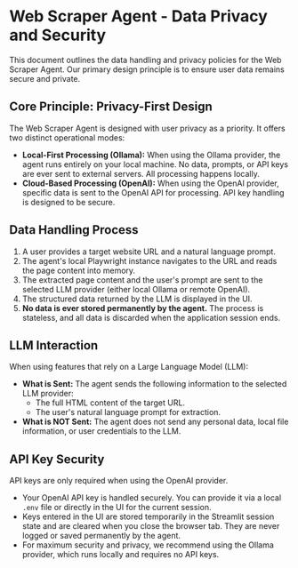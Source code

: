 # Web Scraper Agent - Data Privacy and Security

This document outlines the data handling and privacy policies for the Web Scraper Agent. Our primary design principle is to ensure user data remains secure and private.

## Core Principle: Privacy-First Design

The Web Scraper Agent is designed with user privacy as a priority. It offers two distinct operational modes:

*   **Local-First Processing (Ollama):** When using the Ollama provider, the agent runs entirely on your local machine. No data, prompts, or API keys are ever sent to external servers. All processing happens locally.
*   **Cloud-Based Processing (OpenAI):** When using the OpenAI provider, specific data is sent to the OpenAI API for processing. API key handling is designed to be secure.

## Data Handling Process

1.  A user provides a target website URL and a natural language prompt.
2.  The agent's local Playwright instance navigates to the URL and reads the page content into memory.
3.  The extracted page content and the user's prompt are sent to the selected LLM provider (either local Ollama or remote OpenAI).
4.  The structured data returned by the LLM is displayed in the UI.
5.  **No data is ever stored permanently by the agent.** The process is stateless, and all data is discarded when the application session ends.

## LLM Interaction

When using features that rely on a Large Language Model (LLM):

*   **What is Sent:** The agent sends the following information to the selected LLM provider:
    *   The full HTML content of the target URL.
    *   The user's natural language prompt for extraction.
*   **What is NOT Sent:** The agent does not send any personal data, local file information, or user credentials to the LLM.

## API Key Security

API keys are only required when using the OpenAI provider.

*   Your OpenAI API key is handled securely. You can provide it via a local `.env` file or directly in the UI for the current session.
*   Keys entered in the UI are stored temporarily in the Streamlit session state and are cleared when you close the browser tab. They are never logged or saved permanently by the agent.
*   For maximum security and privacy, we recommend using the Ollama provider, which runs locally and requires no API keys.
